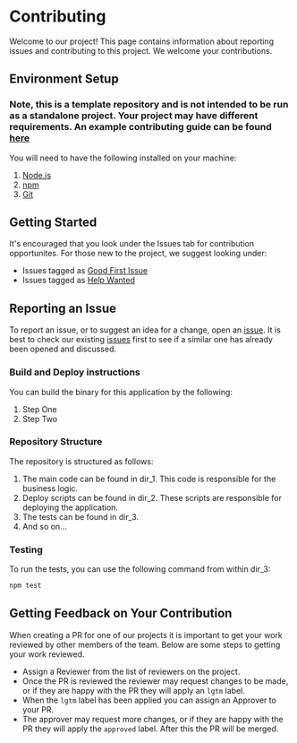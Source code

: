 <!--
# Copyright IBM Corporation 2021
#
# Licensed under the Apache License, Version 2.0 (the "License");
# you may not use this file except in compliance with the License.
# You may obtain a copy of the License at
#
#     http://www.apache.org/licenses/LICENSE-2.0
#
# Unless required by applicable law or agreed to in writing, software
# distributed under the License is distributed on an "AS IS" BASIS,
# WITHOUT WARRANTIES OR CONDITIONS OF ANY KIND, either express or implied.
# See the License for the specific language governing permissions and
# limitations under the License.
-->

# Contributing

Welcome to our project! This page contains information about reporting issues and contributing to this project. We welcome your contributions.

## Environment Setup

### Note, this is a template repository and is not intended to be run as a standalone project. Your project may have different requirements. An example contributing guide can be found [here](https://github.com/project-codeflare/codeflare-operator/blob/main/CONTRIBUTING.md)

You will need to have the following installed on your machine:

1. [Node.js](https://nodejs.org/en/download/)
2. [npm](https://www.npmjs.com/get-npm)
3. [Git](https://git-scm.com/downloads)

## Getting Started

It's encouraged that you look under the Issues tab for contribution opportunites. For those new to the project, we suggest looking under:

- Issues tagged as [Good First Issue](https://github.com/anishasthana/civic-tech-hackathon-template/labels/good%20first%20issue)
- Issues tagged as [Help Wanted](https://github.com/anishasthana/civic-tech-hackathon-template/labels/help%20wanted)

## Reporting an Issue

To report an issue, or to suggest an idea for a change, open an [issue](../../issues/new). It is best to check our existing [issues](../../issues) first to see if a similar one has already been opened and discussed.

### Build and Deploy instructions

You can build the binary for this application by the following:

1. Step One
2. Step Two

### Repository Structure

The repository is structured as follows:

1. The main code can be found in dir_1. This code is responsible for the business logic.
2. Deploy scripts can be found in dir_2. These scripts are responsible for deploying the application.
3. The tests can be found in dir_3.
4. And so on...

### Testing

To run the tests, you can use the following command from within dir_3:

```bash
npm test
```

## Getting Feedback on Your Contribution

When creating a PR for one of our projects it is important to get your work reviewed by other members of the team. Below are some steps to getting your work reviewed.

- Assign a Reviewer from the list of reviewers on the project.
- Once the PR is reviewed the reviewer may request changes to be made, or if they are happy with the PR they will apply an `lgtm` label.
- When the `lgtm` label has been applied you can assign an Approver to your PR.
- The approver may request more changes, or if they are happy with the PR they will apply the `approved` label. After this the PR will be merged.
